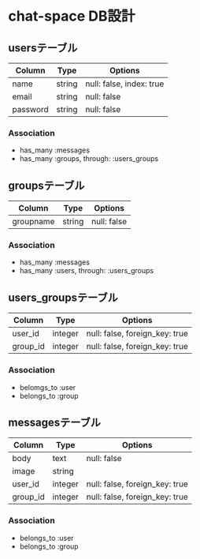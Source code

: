 # chat-space DB設計
## usersテーブル
|Column|Type|Options|
|------|----|-------|
|name|string|null: false, index: true|
|email|string|null: false|
|password|string|null: false|
### Association
- has_many :messages
- has_many :groups, through: :users_groups

##  groupsテーブル
|Column|Type|Options|
|------|----|-------|
|groupname|string|null: false|
### Association
- has_many :messages
- has_many :users, through: :users_groups

## users_groupsテーブル
|Column|Type|Options|
|------|----|-------|
|user_id|integer|null: false, foreign_key: true|
|group_id|integer|null: false, foreign_key: true|
### Association
- belomgs_to :user
- belongs_to :group

## messagesテーブル
|Column|Type|Options|
|------|----|-------|
|body|text|null: false|
|image|string|
|user_id|integer|null: false, foreign_key: true|
|group_id|integer|null: false, foreign_key: true|
### Association
- belongs_to :user
- belongs_to :group